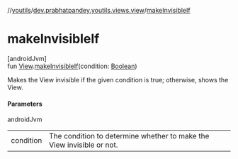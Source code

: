 //[youtils](../../index.md)/[dev.prabhatpandey.youtils.views.view](index.md)/[makeInvisibleIf](make-invisible-if.md)

# makeInvisibleIf

[androidJvm]\
fun [View](https://developer.android.com/reference/kotlin/android/view/View.html).[makeInvisibleIf](make-invisible-if.md)(condition: [Boolean](https://kotlinlang.org/api/latest/jvm/stdlib/kotlin/-boolean/index.html))

Makes the View invisible if the given condition is true; otherwise, shows the View.

#### Parameters

androidJvm

| | |
|---|---|
| condition | The condition to determine whether to make the View invisible or not. |
